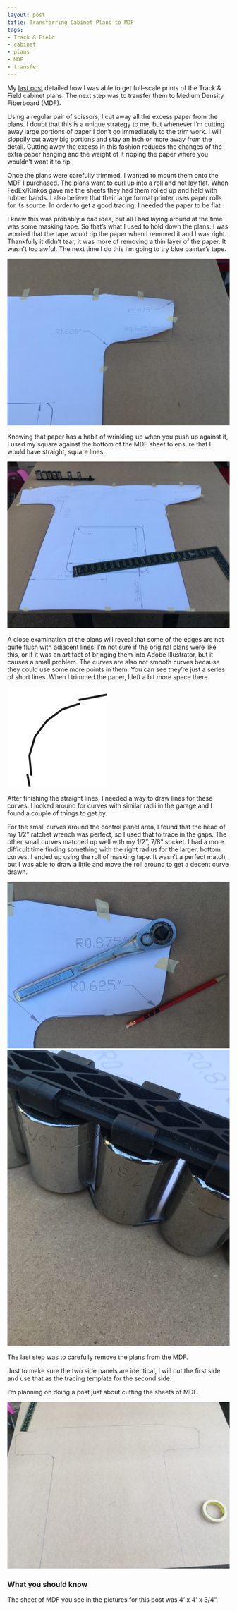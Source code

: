 ```yaml
---
layout: post
title: Transferring Cabinet Plans to MDF 
tags:
- Track & Field
- cabinet
- plans
- MDF
- transfer
---
```

My [last post](/2016/06/25/Track-And-Field-Cabinet-Plans.html) detailed how I was able to get full-scale prints of the Track & Field cabinet plans. The next step was to transfer them to Medium Density Fiberboard (MDF).

Using a regular pair of scissors, I cut away all the excess paper from the plans. I doubt that this is a unique strategy to me, but whenever I’m cutting away large portions of paper I don’t go immediately to the trim work. I will sloppily cut away big portions and stay an inch or more away from the detail. Cutting away the excess in this fashion reduces the changes of the extra paper hanging and the weight of it ripping the paper where you wouldn’t want it to rip.

Once the plans were carefully trimmed, I wanted to mount them onto the MDF I purchased. The plans want to curl up into a roll and not lay flat. When FedEx/Kinkos gave me the sheets they had them rolled up and held with rubber bands. I also believe that their large format printer uses paper rolls for its source. In order to get a good tracing, I needed the paper to be flat.

I knew this was probably a bad idea, but all I had laying around at the time was some masking tape. So that’s what I used to hold down the plans. I was worried that the tape would rip the paper when I removed it and I was right. Thankfully it didn’t tear, it was more of removing a thin layer of the paper. It wasn't too awful. The next time I do this I’m going to try blue painter’s tape.

![alt text](/img/tnf-masking-tape-plans.jpg "Close-up of taped down plans")

Knowing that paper has a habit of wrinkling up when you push up against it, I used my square against the bottom of the MDF sheet to ensure that I would have straight, square lines.

![alt text](/img/tnf-plans-square.jpg "Taped down plans with square")

A close examination of the plans will reveal that some of the edges are not quite flush with adjacent lines. I’m not sure if the original plans were like this, or if it was an artifact of bringing them into Adobe Illustrator, but it causes a small problem. The curves are also not smooth curves because they could use some more points in them. You can see they’re just a series of short lines. When I trimmed the paper, I left a bit more space there.

![alt text](/img/tnf-plans-detached-corner.png "Detached corner curves")

After finishing the straight lines, I needed a way to draw lines for these curves. I looked around for curves with similar radii in the garage and I found a couple of things to get by.

For the small curves around the control panel area, I found that the head of my 1/2” ratchet wrench was perfect, so I used that to trace in the gaps. The other small curves matched up well with my 1/2”, 7/8” socket. I had a more difficult time finding something with the right radius for the larger, bottom curves. I ended up using the roll of masking tape. It wasn’t a perfect match, but I was able to draw a little and move the roll around to get a decent curve drawn.

![alt text](/img/tnf-ratchet-curve.jpg "Drawing a curve with ratchet wrench")
![alt text](/img/tnf-socket-curve.jpg "Drawing a curve with socket")

The last step was to carefully remove the plans from the MDF.

Just to make sure the two side panels are identical, I will cut the first side and use that as the tracing template for the second side.

I’m planning on doing a post just about cutting the sheets of MDF.

![alt text](/img/tnf-drawing-transfered.jpg "The transfered lines")

### What you should know

The sheet of MDF you see in the pictures for this post was 4’ x 4’ x 3/4”.
